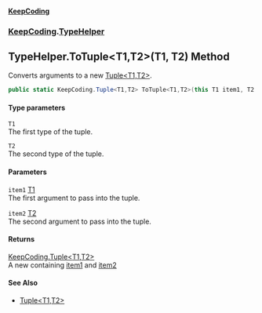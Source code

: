#### [KeepCoding](index.md 'index')
### [KeepCoding](KeepCoding.md 'KeepCoding').[TypeHelper](TypeHelper.md 'KeepCoding.TypeHelper')
## TypeHelper.ToTuple&lt;T1,T2&gt;(T1, T2) Method
Converts arguments to a new [Tuple&lt;T1,T2&gt;](Tuple_T1_T2_.md 'KeepCoding.Tuple&lt;T1,T2&gt;').  
```csharp
public static KeepCoding.Tuple<T1,T2> ToTuple<T1,T2>(this T1 item1, T2 item2);
```
#### Type parameters
<a name='KeepCoding_TypeHelper_ToTuple_T1_T2_(T1_T2)_T1'></a>
`T1`  
The first type of the tuple.
  
<a name='KeepCoding_TypeHelper_ToTuple_T1_T2_(T1_T2)_T2'></a>
`T2`  
The second type of the tuple.
  
#### Parameters
<a name='KeepCoding_TypeHelper_ToTuple_T1_T2_(T1_T2)_item1'></a>
`item1` [T1](TypeHelper_ToTuple_LI2EmOv9CB_9ftgGskWBBQ.md#KeepCoding_TypeHelper_ToTuple_T1_T2_(T1_T2)_T1 'KeepCoding.TypeHelper.ToTuple&lt;T1,T2&gt;(T1, T2).T1')  
The first argument to pass into the tuple.
  
<a name='KeepCoding_TypeHelper_ToTuple_T1_T2_(T1_T2)_item2'></a>
`item2` [T2](TypeHelper_ToTuple_LI2EmOv9CB_9ftgGskWBBQ.md#KeepCoding_TypeHelper_ToTuple_T1_T2_(T1_T2)_T2 'KeepCoding.TypeHelper.ToTuple&lt;T1,T2&gt;(T1, T2).T2')  
The second argument to pass into the tuple.
  
#### Returns
[KeepCoding.Tuple&lt;](Tuple_T1_T2_.md 'KeepCoding.Tuple&lt;T1,T2&gt;')[T1](TypeHelper_ToTuple_LI2EmOv9CB_9ftgGskWBBQ.md#KeepCoding_TypeHelper_ToTuple_T1_T2_(T1_T2)_T1 'KeepCoding.TypeHelper.ToTuple&lt;T1,T2&gt;(T1, T2).T1')[,](Tuple_T1_T2_.md 'KeepCoding.Tuple&lt;T1,T2&gt;')[T2](TypeHelper_ToTuple_LI2EmOv9CB_9ftgGskWBBQ.md#KeepCoding_TypeHelper_ToTuple_T1_T2_(T1_T2)_T2 'KeepCoding.TypeHelper.ToTuple&lt;T1,T2&gt;(T1, T2).T2')[&gt;](Tuple_T1_T2_.md 'KeepCoding.Tuple&lt;T1,T2&gt;')  
A new  containing [item1](TypeHelper_ToTuple_LI2EmOv9CB_9ftgGskWBBQ.md#KeepCoding_TypeHelper_ToTuple_T1_T2_(T1_T2)_item1 'KeepCoding.TypeHelper.ToTuple&lt;T1,T2&gt;(T1, T2).item1') and [item2](TypeHelper_ToTuple_LI2EmOv9CB_9ftgGskWBBQ.md#KeepCoding_TypeHelper_ToTuple_T1_T2_(T1_T2)_item2 'KeepCoding.TypeHelper.ToTuple&lt;T1,T2&gt;(T1, T2).item2')
#### See Also
- [Tuple&lt;T1,T2&gt;](Tuple_T1_T2_.md 'KeepCoding.Tuple&lt;T1,T2&gt;')
